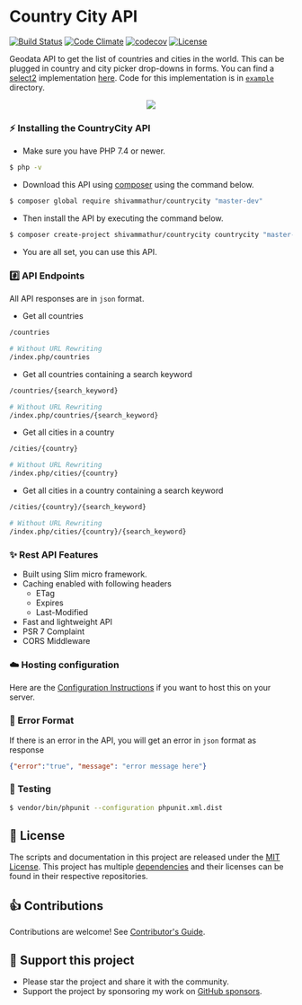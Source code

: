 # Country City API  
[![Build Status](https://github.com/shivammathur/countrycity/workflows/Tests/badge.svg)](https://github.com/shivammathur/countrycity/actions)
[![Code Climate](https://codeclimate.com/github/shivammathur/countrycity/badges/gpa.svg)](https://codeclimate.com/github/shivammathur/countrycity)
[![codecov](https://codecov.io/gh/shivammathur/countrycity/branch/master/graph/badge.svg)](https://codecov.io/gh/shivammathur/countrycity)
[![License](https://poser.pugx.org/shivammathur/countrycity/license)](license.md)

Geodata API to get the list of countries and cities in the world. This can be plugged in country and city picker drop-downs in forms. You can find a [select2](https://select2.org/) implementation [here](https://shivammathur.github.io/countrycity/). Code for this implementation is in [`example`](example) directory.

<p align="center">
	<img src="https://shivammathur.com/countrycity/countrycity.gif">	
</p>

### :zap: Installing the CountryCity API

- Make sure you have PHP 7.4 or newer.
```bash
$ php -v
```
- Download this API using [composer](https://getcomposer.org/download/) using the command below.
```bash
$ composer global require shivammathur/countrycity "master-dev"
```
- Then install the API by executing the command below.
```bash
$ composer create-project shivammathur/countrycity countrycity "master-dev" --prefer-dist
```
- You are all set, you can use this API.

### :hash: API Endpoints

All API responses are in `json` format.

- Get all countries
```bash
/countries

# Without URL Rewriting
/index.php/countries
```

- Get all countries containing a search keyword
```bash
/countries/{search_keyword}

# Without URL Rewriting
/index.php/countries/{search_keyword}
```

- Get all cities in a country 
```bash
/cities/{country}

# Without URL Rewriting
/index.php/cities/{country}
```

- Get all cities in a country containing a search keyword
```bash
/cities/{country}/{search_keyword}

# Without URL Rewriting
/index.php/cities/{country}/{search_keyword}
```

### :sparkles: Rest API Features
- Built using Slim micro framework.
- Caching enabled with following headers
  - ETag
  - Expires
  - Last-Modified
- Fast and lightweight API
- PSR 7 Complaint
- CORS Middleware

### :cloud: Hosting configuration
Here are the [Configuration Instructions](http://www.slimframework.com/docs/v3/start/web-servers.html) if you want to host this on your server.	

### :wrench: Error Format

If there is an error in the API, you will get an error in `json` format as response
```json
{"error":"true", "message": "error message here"}
```                

### :rotating_light: Testing
```bash
$ vendor/bin/phpunit --configuration phpunit.xml.dist
```

## :scroll: License

The scripts and documentation in this project are released under the [MIT License](LICENSE). This project has multiple [dependencies](https://github.com/shivammathur/countrycity/network/dependencies) and their licenses can be found in their respective repositories.

## :+1: Contributions

Contributions are welcome! See [Contributor's Guide](.github/CONTRIBUTING.md).

## :sparkling_heart: Support this project

- Please star the project and share it with the community.
- Support the project by sponsoring my work on [GitHub sponsors](https://github.com/sponsors/shivammathur).

